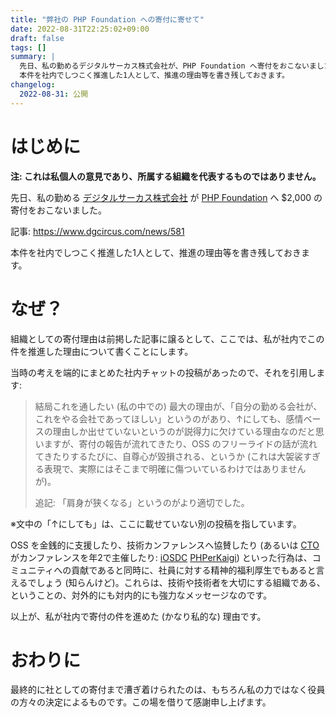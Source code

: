 ```yaml
---
title: "弊社の PHP Foundation への寄付に寄せて"
date: 2022-08-31T22:25:02+09:00
draft: false
tags: []
summary: |
  先日、私の勤めるデジタルサーカス株式会社が、PHP Foundation へ寄付をおこないました。
  本件を社内でしつこく推進した1人として、推進の理由等を書き残しておきます。
changelog:
  2022-08-31: 公開
---
```




# はじめに

**注: これは私個人の意見であり、所属する組織を代表するものではありません。**

先日、私の勤める [デジタルサーカス株式会社](https://www.dgcircus.com/) が [PHP Foundation](https://opencollective.com/phpfoundation) へ $2,000 の寄付をおこないました。

記事: https://www.dgcircus.com/news/581

本件を社内でしつこく推進した1人として、推進の理由等を書き残しておきます。



# なぜ？

組織としての寄付理由は前掲した記事に譲るとして、ここでは、私が社内でこの件を推進した理由について書くことにします。

当時の考えを端的にまとめた社内チャットの投稿があったので、それを引用します:

> 結局これを通したい (私の中での) 最大の理由が、「自分の勤める会社が、これをやる会社であってほしい」というのがあり、↑にしても、感情ベースの理由しか出せていないというのが説得力に欠けている理由なのだと思いますが、寄付の報告が流れてきたり、OSS のフリーライドの話が流れてきたりするたびに、自尊心が毀損される、というか (これは大袈裟すぎる表現で、実際にはそこまで明確に傷ついているわけではありませんが)。
>
> 追記: 「肩身が狭くなる」というのがより適切でした。

※文中の「↑にしても」は、ここに載せていない別の投稿を指しています。

OSS を金銭的に支援したり、技術カンファレンスへ協賛したり (あるいは [CTO](https://twitter.com/tomzoh) がカンファレンスを年2で主催したり: [iOSDC](https://iosdc.jp) [PHPerKaigi](https://phperkaigi.jp)) といった行為は、コミュニティへの貢献であると同時に、社員に対する精神的福利厚生でもあると言えるでしょう (知らんけど)。これらは、技術や技術者を大切にする組織である、ということの、対外的にも対内的にも強力なメッセージなのです。

以上が、私が社内で寄付の件を進めた (かなり私的な) 理由です。



# おわりに

最終的に社としての寄付まで漕ぎ着けられたのは、もちろん私の力ではなく役員の方々の決定によるものです。この場を借りて感謝申し上げます。
